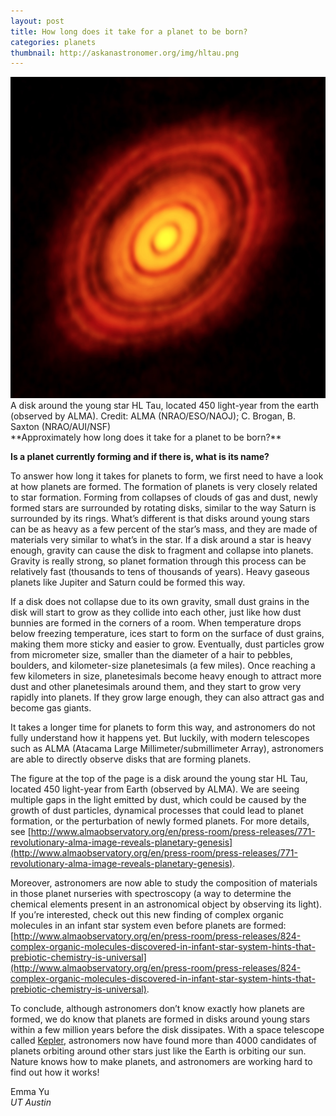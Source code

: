 ```yaml
---
layout: post
title: How long does it take for a planet to be born?
categories: planets
thumbnail: http://askanastronomer.org/img/hltau.png
---
```

<div class="image">
<img src="/img/hltau.png" alt="HL Tau">
<div class="caption">A disk around the young star HL Tau, located 450 light-year from the earth (observed by ALMA). Credit: ALMA (NRAO/ESO/NAOJ); C. Brogan, B. Saxton (NRAO/AUI/NSF)</div>
</div>
**Approximately how long does it take for a planet to be born?**

**Is a planet currently forming and if there is, what is its name?**

To answer how long it takes for planets to form, we first need to have a look at how planets are formed. The formation of planets is very closely related to star formation. Forming from collapses of clouds of gas and dust, newly formed stars are surrounded by rotating disks, similar to the way Saturn is surrounded by its rings. What’s different is that disks around young stars can be as heavy as a few percent of the star’s mass, and they are made of materials very similar to what’s in the star. If a disk around a star is heavy enough, gravity can cause the disk to fragment and collapse into planets. Gravity is really strong, so planet formation through this process can be relatively fast (thousands to tens of thousands of years). Heavy gaseous planets like Jupiter and Saturn could be formed this way.

If a disk does not collapse due to its own gravity, small dust grains in the disk will start to grow as they collide into each other, just like how dust bunnies are formed in the corners of a room. When temperature drops below freezing temperature, ices start to form on the surface of dust grains, making them more sticky and easier to grow. Eventually, dust particles grow from micrometer size, smaller than the diameter of a hair to pebbles, boulders, and kilometer-size planetesimals (a few miles). Once reaching a few kilometers in size, planetesimals become heavy enough to attract more dust and other planetesimals around them, and they start to grow very rapidly into planets. If they grow large enough, they can also attract gas and become gas giants.

It takes a longer time for planets to form this way, and astronomers do not fully understand how it happens yet. But luckily, with modern telescopes such as ALMA (Atacama Large Millimeter/submillimeter Array), astronomers are able to directly observe disks that are forming planets.

The figure at the top of the page is a disk around the young star HL Tau, located 450 light-year from Earth (observed by ALMA). We are seeing multiple gaps in the light emitted by dust, which could be caused by the growth of dust particles, dynamical processes that could lead to planet formation, or the perturbation of newly formed planets. For more details, see [http://www.almaobservatory.org/en/press-room/press-releases/771-revolutionary-alma-image-reveals-planetary-genesis](http://www.almaobservatory.org/en/press-room/press-releases/771-revolutionary-alma-image-reveals-planetary-genesis).

Moreover, astronomers are now able to study the composition of materials in those planet nurseries with spectroscopy (a way to determine the chemical elements present in an astronomical object by observing its light). If you’re interested, check out this new finding of complex organic molecules in an infant star system even before planets are formed: [http://www.almaobservatory.org/en/press-room/press-releases/824-complex-organic-molecules-discovered-in-infant-star-system-hints-that-prebiotic-chemistry-is-universal](http://www.almaobservatory.org/en/press-room/press-releases/824-complex-organic-molecules-discovered-in-infant-star-system-hints-that-prebiotic-chemistry-is-universal).

To conclude, although astronomers don’t know exactly how planets are formed, we do know that planets are formed in disks around young stars within a few million years before the disk dissipates. With a space telescope called [Kepler](http://kepler.nasa.gov), astronomers now have found more than 4000 candidates of planets orbiting around other stars just like the Earth is orbiting our sun. Nature knows how to make planets, and astronomers are working hard to find out how it works!

Emma Yu<br>
*UT Austin*
